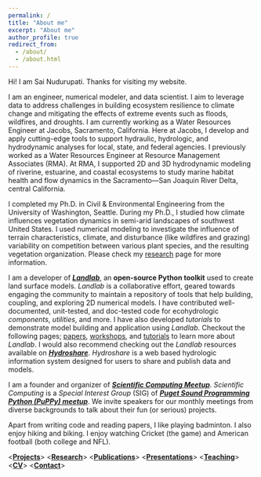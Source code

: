 ```yaml
---
permalink: /
title: "About me"
excerpt: "About me"
author_profile: true
redirect_from: 
  - /about/
  - /about.html
---
```


Hi! I am Sai Nudurupati. Thanks for visiting my website.

I am an engineer, numerical modeler, and data scientist. I aim to leverage data
to address challenges in building ecosystem resilience to climate change
and mitigating the effects of extreme events such as floods, wildfires, and droughts.
I am currently working as a Water Resources Engineer at Jacobs, Sacramento, California.
Here at Jacobs, I develop and apply cutting-edge tools to support hydraulic, hydrologic,
and hydrodynamic analyses for local, state, and federal agencies. I previously worked
as a Water Resources Engineer at Resource Management Associates (RMA).
At RMA, I supported 2D and 3D hydrodynamic modeling of riverine, estuarine,
and coastal ecosystems to study marine habitat health and flow dynamics
in the Sacramento—San Joaquin River Delta, central California.

I completed my Ph.D. in Civil & Environmental Engineering from the University of Washington, Seattle.
During my Ph.D., I studied how climate influences vegetation dynamics in semi-arid 
landscapes of southwest United States. I used numerical modeling to 
investigate the influence of terrain characteristics, 
climate, and disturbance (like wildfires and grazing) variability on 
competition between various plant species, and the resulting 
vegetation organization. Please check my [research](https://saisiddu.github.io/research/) page
for more information.

I am a developer of ***[Landlab]( http://landlab.github.io/#/)***, 
an **open-source Python toolkit** used to create land surface models.
*Landlab* is a collaborative effort, geared towards engaging the community
to maintain a repository of tools that help building, coupling,
and exploring 2D numerical models. I have contributed well-documented,
unit-tested, and doc-tested code for ecohydrologic *components*,
*utilities*, and more. I have also developed *tutorials* to
demonstrate model building and application using *Landlab*.
Checkout the following pages;
[papers](https://github.com/landlab/landlab/wiki/Landlab-Papers-and-Presentations),
[workshops](https://github.com/landlab/landlab/wiki/Landlab-Clinics-and-Workshops),
and [tutorials](https://github.com/landlab/landlab/wiki/Tutorials)
to learn more about *Landlab*. I would also recommend checking out
the *Landlab* resources available on ***[Hydroshare](https://www.hydroshare.org/)***.
*Hydroshare* is a web based hydrologic information system
designed for users to share and publish data and models.

I am a founder and organizer of ***[Scientific Computing Meetup](https://github.com/PuPPy-Python/Scientific_Computing)***.
*Scientific Computing* is a *Special Interest Group* (SIG) of ***[Puget Sound 
Programming Python (PuPPy) meetup](https://www.meetup.com/PSPPython/)***.
We invite speakers for our monthly meetings from diverse backgrounds
to talk about their fun (or serious) projects.

Apart from writing code and reading papers, I like playing badminton. 
I also enjoy hiking and biking.
I enjoy watching Cricket (the game) and 
American football (both college and NFL).

<**[Projects](https://saisiddu.github.io/portfolio/)**>   <**[Research](https://saisiddu.github.io/research/)**>   <**[Publications](https://saisiddu.github.io/publications/)**>   <**[Presentations](https://saisiddu.github.io/talks/)**>   <**[Teaching](https://saisiddu.github.io/teaching/)**>   <**[CV](https://saisiddu.github.io/cv/)**>   <**[Contact](https://saisiddu.github.io/contact/)**>
